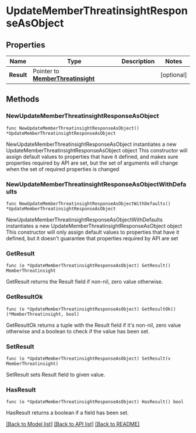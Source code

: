 # UpdateMemberThreatinsightResponseAsObject

## Properties

Name | Type | Description | Notes
------------ | ------------- | ------------- | -------------
**Result** | Pointer to [**MemberThreatinsight**](MemberThreatinsight.md) |  | [optional] 

## Methods

### NewUpdateMemberThreatinsightResponseAsObject

`func NewUpdateMemberThreatinsightResponseAsObject() *UpdateMemberThreatinsightResponseAsObject`

NewUpdateMemberThreatinsightResponseAsObject instantiates a new UpdateMemberThreatinsightResponseAsObject object
This constructor will assign default values to properties that have it defined,
and makes sure properties required by API are set, but the set of arguments
will change when the set of required properties is changed

### NewUpdateMemberThreatinsightResponseAsObjectWithDefaults

`func NewUpdateMemberThreatinsightResponseAsObjectWithDefaults() *UpdateMemberThreatinsightResponseAsObject`

NewUpdateMemberThreatinsightResponseAsObjectWithDefaults instantiates a new UpdateMemberThreatinsightResponseAsObject object
This constructor will only assign default values to properties that have it defined,
but it doesn't guarantee that properties required by API are set

### GetResult

`func (o *UpdateMemberThreatinsightResponseAsObject) GetResult() MemberThreatinsight`

GetResult returns the Result field if non-nil, zero value otherwise.

### GetResultOk

`func (o *UpdateMemberThreatinsightResponseAsObject) GetResultOk() (*MemberThreatinsight, bool)`

GetResultOk returns a tuple with the Result field if it's non-nil, zero value otherwise
and a boolean to check if the value has been set.

### SetResult

`func (o *UpdateMemberThreatinsightResponseAsObject) SetResult(v MemberThreatinsight)`

SetResult sets Result field to given value.

### HasResult

`func (o *UpdateMemberThreatinsightResponseAsObject) HasResult() bool`

HasResult returns a boolean if a field has been set.


[[Back to Model list]](../README.md#documentation-for-models) [[Back to API list]](../README.md#documentation-for-api-endpoints) [[Back to README]](../README.md)


